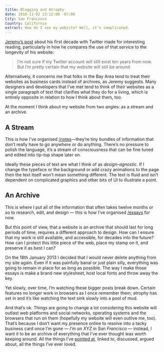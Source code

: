 ```yaml
---
title: Blogging and Atrophy
date: 2016-11-02 23:12:00 -07:00
City: San Francisco
Country: California
extract: How do I see my website? Well, it’s complicated.
---
```


[Jeremy’s post](https://adactio.com/journal/11436) about his first decade with Twitter made for interesting reading, particularly in how he compares the use of that service to the longevity of his website:

> I’m not sure if my Twitter account will still exist ten years from now. But I’m pretty certain that my website will still be around.

Alternatively, it concerns me that folks in the Bay Area tend to treat their websites as business cards instead of archives, as Jeremy suggests. Many designers and developers that I’ve met tend to think of their websites as a single paragraph of text that clarifies what they do for a living, which is entirely opposite in relation to how I think about them, too.

At the moment I think about my website from two angles: as a stream and an archive.

## A Stream

This is how I’ve organised [/notes](http://robinrendle.com/notes)—they’re tiny bundles of information that don’t really have to go anywhere or do anything. There’s no pressure to polish the language, it’s a stream of consciousness that can be fine tuned and edited into tip-top shape later on.

Ideally these pieces of text are what I think of as *design-agnostic*. If I change the typeface or the background or add crazy animations to the page then the text itself won’t mean something different. The text is fluid and isn’t dependent on complicated graphics and other bits of UI to illustrate a point.

## An Archive

This is where I put all of the information that often takes twelve months or so to research, edit, and design — this is how I’ve organised [/essays](http://robinrendle.com/essays) for now.

But this point of view, that a website is an archive that should last for long periods of time, requires a different approach to design. How can I ensure that my work is still available, and accessible, for decades into the future? How can I protect this little piece of the web, place my stamp on it, and preserve it as best I can?

On the 18th January 2013 I decided that I would never delete anything from my site again. Even if it was painfully banal or just plain silly, everything was going to remain in place for as long as possible. The way I make those essays is make a brand new stylesheet, host local fonts and throw away the key. 

Yet slowly, over time, I’m watching these bigger posts break down. Certain features no longer work in browsers as I once remember them; atrophy has set in and it’s like watching the text sink slowly into a pool of mud. 

And that’s ok. Things are going to change a lot considering this website will outlast web platforms and social networks, operating systems and the browsers that run on them (hopefully my website will even outlive me, too). That’s because I don’t want my presence online to resolve into a tacky business card once I’m gone — *I’m an XYZ in San Francisco* — instead, I want it to be an archive of everything that I’ve ever thought was worth keeping around. All the things I’ve [pointed at](http://craigmod.com/sputnik/pointable_01/), linked to, discussed, argued about, all the things I’ve ever loved.